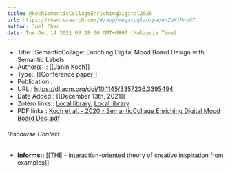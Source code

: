 ```yaml
---
title: @kochSemanticCollageEnrichingDigital2020
url: https://roamresearch.com/#/app/megacoglab/page/ZaYjMnyGT
author: Joel Chan
date: Tue Dec 14 2021 03:28:00 GMT+0800 (Malaysia Time)
---
```


- Title:: SemanticCollage: Enriching Digital Mood Board Design with Semantic Labels
- Author(s):: [[Janin Koch]]
- Type:: [[Conference paper]]
- Publication::
- URL : https://dl.acm.org/doi/10.1145/3357236.3395494
- Date Added:: [[December 13th, 2021]]
- Zotero links:: [Local library](zotero://select/groups/2451508/items/YGXMIHN6), [Local library](https://www.zotero.org/groups/2451508/items/YGXMIHN6)
- PDF links : [Koch et al. - 2020 - SemanticCollage Enriching Digital Mood Board Desi.pdf](zotero://open-pdf/groups/2451508/items/CFEAQA2T)

###### Discourse Context

- **Informs::** [[THE - interaction-oriented theory of creative inspiration from examples]]
